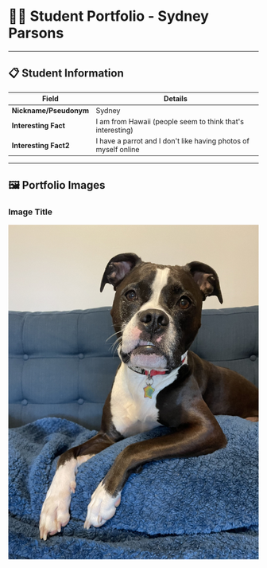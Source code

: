 # 👨‍🎓 Student Portfolio - Sydney Parsons

---

## 📋 Student Information

| **Field** | **Details** |
|-----------|-------------|
| **Nickname/Pseudonym** | Sydney |
| **Interesting Fact** | I am from Hawaii (people seem to think that's interesting) |
| **Interesting Fact2** | I have a parrot and I don't like having photos of myself online|

---

## 🖼️ Portfolio Images

### Image Title
![Description](hoku.jpg)